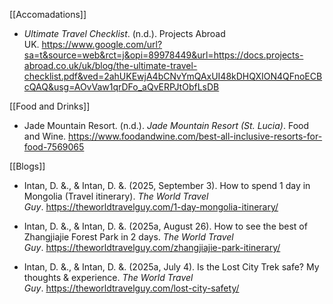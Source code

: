 [[Accomadations]]

- _Ultimate Travel Checklist_. (n.d.). Projects Abroad UK. https://www.google.com/url?sa=t&source=web&rct=j&opi=89978449&url=https://docs.projects-abroad.co.uk/uk/blog/the-ultimate-travel-checklist.pdf&ved=2ahUKEwjA4bCNvYmQAxUI48kDHQXION4QFnoECBcQAQ&usg=AOvVaw1qrDFo_aQvERPJtObfLsDB

[[Food and Drinks]]

- Jade Mountain Resort. (n.d.). _Jade Mountain Resort (St. Lucia)_. Food and Wine. https://www.foodandwine.com/best-all-inclusive-resorts-for-food-7569065

[[Blogs]]

- Intan, D. &., & Intan, D. &. (2025, September 3). How to spend 1 day in Mongolia (Travel itinerary). _The World Travel Guy_. https://theworldtravelguy.com/1-day-mongolia-itinerary/

- Intan, D. &., & Intan, D. &. (2025a, August 26). How to see the best of Zhangjiajie Forest Park in 2 days. _The World Travel Guy_. https://theworldtravelguy.com/zhangjiajie-park-itinerary/

- Intan, D. &., & Intan, D. &. (2025a, July 4). Is the Lost City Trek safe? My thoughts & experience. _The World Travel Guy_. https://theworldtravelguy.com/lost-city-safety/